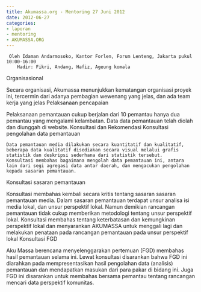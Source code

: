 ```yaml
---
title: Akumassa.org - Mentoring 27 Juni 2012
date: 2012-06-27
categories:
- laporan
- mentoring
- AKUMASSA.ORG
---
```


     Oleh Idaman Andarmosoko, Kantor Forlen, Forum Lenteng, Jakarta pukul 10:00-16:00
        Hadir: Fikri, Andang, Hafiz, Ageung komala

Organisasional

Secara organisasi, Akumassa menunjukkan kematangan organisasi proyek ini, tercermin dari adanya pembagian wewenang yang jelas, dan ada team kerja yang jelas
Pelaksanaan pencapaian

Pelaksanaan pemantauan cukup berjalan dari 10 pemantau hanya dua pemantau yang mengalami kelambatan. Data data pemantauan telah diolah dan diunggah di website.
Konsultasi dan Rekomendasi
Konsultasi pengolahan data pemantauan

    Data pemantauan media dilakukan secara kuantitatif dan kualitatif, beberapa data kualitatif disediakan secara visual melalui grafis statistik dan deskripsi sederhana dari statistik tersebut.
    Konsultasi membahas bagaimana mengolah data pemantauan ini, antara lain dari segi agregasi data antar daerah, dan mengacukan pengolahan kepada sasaran pemantauan.

Konsultasi sasaran pemantauan

Konsultasi membahas kembali secara kritis tentang sasaran sasaran pemantauan media. Dalam sasaran pemantauan terdapat unsur analisa isi media lokal, dan unsur perspektif lokal. Namun demikian rancangan pemantauan tidak cukup memberikan metodologi tentang unsur perspektif lokal. Konsultasi membahas tentang keterbatasan dan kemungkinan perspektif lokal dan menyarankan AKUMASSA untuk menggali lagi dan melakukan penataan pada rancangan pemantauan pada unsur perspektif lokal
Konsultasi FGD

Aku Massa berencana menyelenggarakan pertemuan (FGD) membahas hasil pemantauan selama ini. Lewat konsultasi disarankan bahwa FGD ini diarahkan pada mempresentasikan hasil pengolahan data (analisis) pemantauan dan mendapatkan masukan dari para pakar di bidang ini. Juga FGD ini disarankan untuk membahas bersama pemantau tentang rancangan mencari data perspektif komunitas. 
